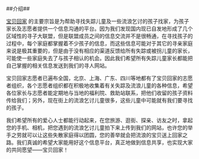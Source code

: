 ##介绍##

[宝贝回家](https://bbs.baobeihuijia.com) 的主要宗旨是为帮助寻找失踪儿童及一些流浪乞讨的孩子找家，为孩子家长及志愿者提供一个信息沟通的平台。因为我们发现国内现已自发地形成了几个区域性的寻子大联盟，但是联盟成员之间的信息交流并不是很畅通，在寻找孩子的过程中，每个家庭都掌握着不少孩子的信息，而这些信息可能对于其它的寻亲家庭来说是极其重要的，但是由于没有相应的渠道反馈给所有失踪或被拐儿童的家长，可能使一些家庭失去了与孩子相认的机会。因此我们希望所有失踪儿童家长都能把自己掌握的相关信息发送到我们的寻人网站。

宝贝回家志愿者已遍布全国，北京、上海、广东、四川等地都有了宝贝回家的志愿者组织，各个志愿者组织都在积极地收集着有关失踪及流浪儿童的各种信息，希望各位家长与志愿者能定期地与当地的福利院、救助站联系，把他们收留的孩子资料传给我们；另外，现在街上的流浪乞讨儿童很多，这些儿童中可能就有我们要寻找的孩子。

我们希望所有的爱心人士都能行动起来，在您旅游、逛街、探亲、访友之时，拿起您的手机、相机，把您遇到的流浪乞讨儿童拍下来上传到我们的网站，也许您的举手之劳就可以让这些失散家庭得以团圆，您的善举就会把流浪的宝贝送上回家之路。我们真诚的希望大家能用好这个信息平台，真正地做到信息共享，也实现大家的共同愿望——宝贝回家！
